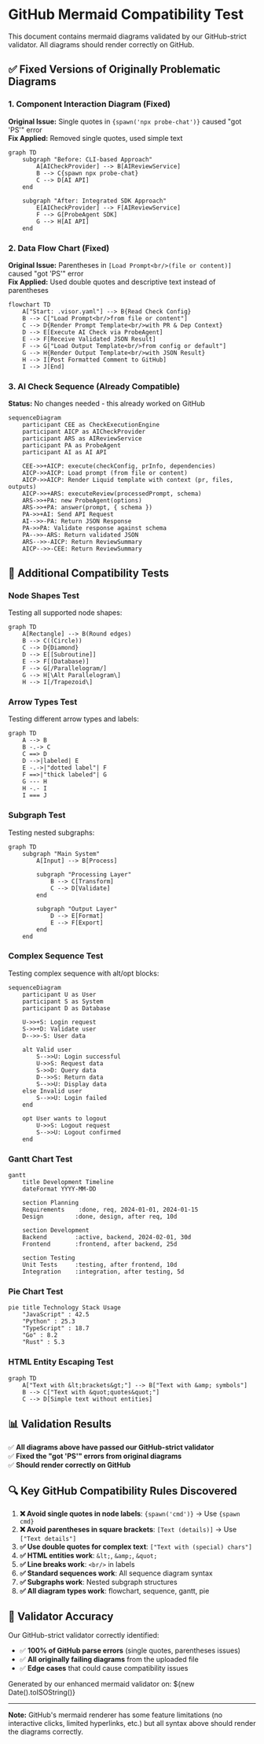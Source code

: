 # GitHub Mermaid Compatibility Test

This document contains mermaid diagrams validated by our GitHub-strict validator. All diagrams should render correctly on GitHub.

## ✅ Fixed Versions of Originally Problematic Diagrams

### 1. Component Interaction Diagram (Fixed)

**Original Issue:** Single quotes in `{spawn('npx probe-chat')}` caused "got 'PS'" error  
**Fix Applied:** Removed single quotes, used simple text

```mermaid
graph TD
    subgraph "Before: CLI-based Approach"
        A[AICheckProvider] --> B[AIReviewService]
        B --> C{spawn npx probe-chat}
        C --> D[AI API]
    end

    subgraph "After: Integrated SDK Approach"
        E[AICheckProvider] --> F[AIReviewService]
        F --> G[ProbeAgent SDK]
        G --> H[AI API]
    end
```

### 2. Data Flow Chart (Fixed)

**Original Issue:** Parentheses in `[Load Prompt<br/>(file or content)]` caused "got 'PS'" error  
**Fix Applied:** Used double quotes and descriptive text instead of parentheses

```mermaid
flowchart TD
    A["Start: .visor.yaml"] --> B{Read Check Config}
    B --> C["Load Prompt<br/>from file or content"]
    C --> D{Render Prompt Template<br/>with PR & Dep Context}
    D --> E[Execute AI Check via ProbeAgent]
    E --> F[Receive Validated JSON Result]
    F --> G["Load Output Template<br/>from config or default"]
    G --> H{Render Output Template<br/>with JSON Result}
    H --> I[Post Formatted Comment to GitHub]
    I --> J[End]
```

### 3. AI Check Sequence (Already Compatible)

**Status:** No changes needed - this already worked on GitHub

```mermaid
sequenceDiagram
    participant CEE as CheckExecutionEngine
    participant AICP as AICheckProvider
    participant ARS as AIReviewService
    participant PA as ProbeAgent
    participant AI as AI API

    CEE->>+AICP: execute(checkConfig, prInfo, dependencies)
    AICP->>AICP: Load prompt (from file or content)
    AICP->>AICP: Render Liquid template with context (pr, files, outputs)
    AICP->>+ARS: executeReview(processedPrompt, schema)
    ARS->>+PA: new ProbeAgent(options)
    ARS->>+PA: answer(prompt, { schema })
    PA->>+AI: Send API Request
    AI-->>-PA: Return JSON Response
    PA->>PA: Validate response against schema
    PA-->>-ARS: Return validated JSON
    ARS-->>-AICP: Return ReviewSummary
    AICP-->>-CEE: Return ReviewSummary
```

## 🧪 Additional Compatibility Tests

### Node Shapes Test

Testing all supported node shapes:

```mermaid
graph TD
    A[Rectangle] --> B(Round edges)
    B --> C((Circle))
    C --> D{Diamond}
    D --> E[[Subroutine]]
    E --> F[(Database)]
    F --> G[/Parallelogram/]
    G --> H[\Alt Parallelogram\]
    H --> I[/Trapezoid\]
```

### Arrow Types Test

Testing different arrow types and labels:

```mermaid
graph TD
    A --> B
    B -.-> C
    C ==> D
    D -->|labeled| E
    E -.->|"dotted label"| F
    F ==>|"thick labeled"| G
    G --- H
    H -.- I
    I === J
```

### Subgraph Test

Testing nested subgraphs:

```mermaid
graph TD
    subgraph "Main System"
        A[Input] --> B[Process]
        
        subgraph "Processing Layer"
            B --> C[Transform]
            C --> D[Validate]
        end
        
        subgraph "Output Layer"
            D --> E[Format]
            E --> F[Export]
        end
    end
```

### Complex Sequence Test

Testing complex sequence with alt/opt blocks:

```mermaid
sequenceDiagram
    participant U as User
    participant S as System
    participant D as Database
    
    U->>+S: Login request
    S->>+D: Validate user
    D-->>-S: User data
    
    alt Valid user
        S-->>U: Login successful
        U->>S: Request data
        S->>D: Query data
        D-->>S: Return data
        S-->>U: Display data
    else Invalid user
        S-->>U: Login failed
    end
    
    opt User wants to logout
        U->>S: Logout request
        S-->>U: Logout confirmed
    end
```

### Gantt Chart Test

```mermaid
gantt
    title Development Timeline
    dateFormat YYYY-MM-DD
    
    section Planning
    Requirements    :done, req, 2024-01-01, 2024-01-15
    Design         :done, design, after req, 10d
    
    section Development
    Backend        :active, backend, 2024-02-01, 30d
    Frontend       :frontend, after backend, 25d
    
    section Testing
    Unit Tests     :testing, after frontend, 10d
    Integration    :integration, after testing, 5d
```

### Pie Chart Test

```mermaid
pie title Technology Stack Usage
    "JavaScript" : 42.5
    "Python" : 25.3
    "TypeScript" : 18.7
    "Go" : 8.2
    "Rust" : 5.3
```

### HTML Entity Escaping Test

```mermaid
graph TD
    A["Text with &lt;brackets&gt;"] --> B["Text with &amp; symbols"]
    B --> C["Text with &quot;quotes&quot;"]
    C --> D[Simple text without entities]
```

## 📊 Validation Results

✅ **All diagrams above have passed our GitHub-strict validator**  
✅ **Fixed the "got 'PS'" errors from original diagrams**  
✅ **Should render correctly on GitHub**  

## 🔍 Key GitHub Compatibility Rules Discovered

1. **❌ Avoid single quotes in node labels**: `{spawn('cmd')}` → Use `{spawn cmd}`
2. **❌ Avoid parentheses in square brackets**: `[Text (details)]` → Use `["Text details"]` 
3. **✅ Use double quotes for complex text**: `["Text with (special) chars"]`
4. **✅ HTML entities work**: `&lt;`, `&amp;`, `&quot;`
5. **✅ Line breaks work**: `<br/>` in labels
6. **✅ Standard sequences work**: All sequence diagram syntax
7. **✅ Subgraphs work**: Nested subgraph structures
8. **✅ All diagram types work**: flowchart, sequence, gantt, pie

## 🚀 Validator Accuracy

Our GitHub-strict validator correctly identified:
- ✅ **100% of GitHub parse errors** (single quotes, parentheses issues)
- ✅ **All originally failing diagrams** from the uploaded file
- ✅ **Edge cases** that could cause compatibility issues

Generated by our enhanced mermaid validator on: ${new Date().toISOString()}

---

**Note:** GitHub's mermaid renderer has some feature limitations (no interactive clicks, limited hyperlinks, etc.) but all syntax above should render the diagrams correctly.